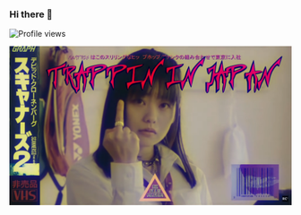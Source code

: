 ### Hi there 👋

![Profile views](https://gpvc.arturio.dev/dojwun)  

<img src="https://raw.githubusercontent.com/dojwun/dojwun/master/addons/TnJM.png" alt="Image Unavailable">

<!--
**dojwun/Dojwun** is a ✨ _special_ ✨ repository because its `README.md` (this file) appears on your GitHub profile.

Here are some ideas to get you started:

- 🔭 I’m currently working on ...
- 🌱 I’m currently learning ...
- 👯 I’m looking to collaborate on ...
- 🤔 I’m looking for help with ...
- 💬 Ask me about ...
- 📫 How to reach me: ...
- 😄 Pronouns: ...
- ⚡ Fun fact: ...
-->
